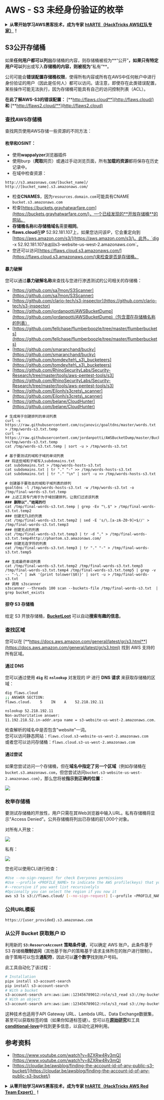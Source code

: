 # AWS - S3 未经身份验证的枚举

<details>

<summary><strong>从零开始学习AWS黑客技术，成为专家</strong> <a href="https://training.hacktricks.xyz/courses/arte"><strong>htARTE（HackTricks AWS红队专家）</strong></a><strong>！</strong></summary>

支持HackTricks的其他方式：

* 如果您想看到您的**公司在HackTricks中做广告**或**下载PDF格式的HackTricks**，请查看[**订阅计划**](https://github.com/sponsors/carlospolop)!
* 获取[**官方PEASS & HackTricks周边产品**](https://peass.creator-spring.com)
* 探索[**PEASS家族**](https://opensea.io/collection/the-peass-family)，我们的独家[NFT](https://opensea.io/collection/the-peass-family)收藏品
* **加入** 💬 [**Discord群**](https://discord.gg/hRep4RUj7f) 或 [**电报群**](https://t.me/peass) 或在**Twitter**上关注我们 🐦 [**@hacktricks\_live**](https://twitter.com/hacktricks\_live)**。**
* 通过向[**HackTricks**](https://github.com/carlospolop/hacktricks)和[**HackTricks Cloud**](https://github.com/carlospolop/hacktricks-cloud) github仓库提交PR来分享您的黑客技巧。

</details>

## S3公开存储桶

如果**任何用户都可以列出**存储桶的内容，则存储桶被视为**“公开”**，如果只有特定用户可以**列出或写入**存储桶的内容，则被视为**“私有”**。

公司可能会**错误配置存储桶权限**，使得所有内容或所有在AWS中任何帐户中进行身份验证的用户（因此是任何人）都可以访问。请注意，即使存在此类错误配置，某些操作可能无法执行，因为存储桶可能具有自己的访问控制列表（ACL）。

**在此了解AWS-S3的错误配置：** [**http://flaws.cloud**](http://flaws.cloud/) **和** [**http://flaws2.cloud/**](http://flaws2.cloud)

### 查找AWS存储桶

查找网页使用AWS存储一些资源的不同方法：

#### 枚举和OSINT：

* 使用**wappalyzer**浏览器插件
* 使用burp（**爬取**网页）或通过手动浏览页面，所有**加载的资源**都将保存在历史记录中。
*   在域中检查资源：

```
http://s3.amazonaws.com/[bucket_name]/
http://[bucket_name].s3.amazonaws.com/
```
* 检查**CNAMES**，因为`resources.domain.com`可能具有CNAME `bucket.s3.amazonaws.com`
* 检查[https://buckets.grayhatwarfare.com](https://buckets.grayhatwarfare.com/)，一个已经发现的**开放存储桶**的网站。
* **存储桶名称**和**存储桶域名**需要**相同**。
* **flaws.cloud**在**IP** 52.92.181.107上，如果您访问该IP，它会重定向到[https://aws.amazon.com/s3/](https://aws.amazon.com/s3/)。此外，`dig -x 52.92.181.107`会返回`s3-website-us-west-2.amazonaws.com`。
* 您还可以访问[https://flaws.cloud.s3.amazonaws.com/](https://flaws.cloud.s3.amazonaws.com/)来检查是否是存储桶。

#### 暴力破解

您可以通过**暴力破解名称**来查找与您进行渗透测试的公司相关的存储桶：

* [https://github.com/sa7mon/S3Scanner](https://github.com/sa7mon/S3Scanner)
* [https://github.com/clario-tech/s3-inspector](https://github.com/clario-tech/s3-inspector)
* [https://github.com/jordanpotti/AWSBucketDump](https://github.com/jordanpotti/AWSBucketDump)（包含潜在存储桶名称的列表）
* [https://github.com/fellchase/flumberboozle/tree/master/flumberbuckets](https://github.com/fellchase/flumberboozle/tree/master/flumberbuckets)
* [https://github.com/smaranchand/bucky](https://github.com/smaranchand/bucky)
* [https://github.com/tomdev/teh\_s3\_bucketeers](https://github.com/tomdev/teh\_s3\_bucketeers)
* [https://github.com/RhinoSecurityLabs/Security-Research/tree/master/tools/aws-pentest-tools/s3](https://github.com/RhinoSecurityLabs/Security-Research/tree/master/tools/aws-pentest-tools/s3)
* [https://github.com/Eilonh/s3crets\_scanner](https://github.com/Eilonh/s3crets\_scanner)
* [https://github.com/belane/CloudHunter](https://github.com/belane/CloudHunter)

<pre class="language-bash"><code class="lang-bash"># 生成用于创建排列的单词列表
curl -s https://raw.githubusercontent.com/cujanovic/goaltdns/master/words.txt > /tmp/words-s3.txt.temp
curl -s https://raw.githubusercontent.com/jordanpotti/AWSBucketDump/master/BucketNames.txt >>/tmp/words-s3.txt.temp
cat /tmp/words-s3.txt.temp | sort -u > /tmp/words-s3.txt

# 基于要测试的域和子域的单词列表
## 将这些域和子域写入subdomains.txt
cat subdomains.txt > /tmp/words-hosts-s3.txt
cat subdomains.txt | tr "." "-" >> /tmp/words-hosts-s3.txt
cat subdomains.txt | tr "." "\n" | sort -u >> /tmp/words-hosts-s3.txt

# 创建基于要攻击的域和子域列表的排列
goaltdns -l /tmp/words-hosts-s3.txt -w /tmp/words-s3.txt -o /tmp/final-words-s3.txt.temp
## 上述工具专门用于为子域创建排列，让我们过滤该列表
<strong>### 删除以“.”结尾的行
</strong>cat /tmp/final-words-s3.txt.temp | grep -Ev "\.$" > /tmp/final-words-s3.txt.temp2
### 创建无TLD的列表
cat /tmp/final-words-s3.txt.temp2 | sed -E 's/\.[a-zA-Z0-9]+$//' > /tmp/final-words-s3.txt.temp3
### 创建无点的列表
cat /tmp/final-words-s3.txt.temp3 | tr -d "." > /tmp/final-words-s3.txt.temp4http://phantom.s3.amazonaws.com/
### 创建无连字符的列表
cat /tmp/final-words-s3.txt.temp3 | tr "." "-" > /tmp/final-words-s3.txt.temp5

## 生成最终单词列表
cat /tmp/final-words-s3.txt.temp2 /tmp/final-words-s3.txt.temp3 /tmp/final-words-s3.txt.temp4 /tmp/final-words-s3.txt.temp5 | grep -v -- "-\." | awk '{print tolower($0)}' | sort -u > /tmp/final-words-s3.txt
## 调用 s3scanner
s3scanner --threads 100 scan --buckets-file /tmp/final-words-s3.txt  | grep bucket_exists
</code></pre>

#### 掠夺 S3 存储桶

给定 S3 开放存储桶，[**BucketLoot**](https://github.com/redhuntlabs/BucketLoot) 可以自动**搜索有趣的信息**。

### 查找区域

您可以在 [**https://docs.aws.amazon.com/general/latest/gr/s3.html**](https://docs.aws.amazon.com/general/latest/gr/s3.html) 找到 AWS 支持的所有区域。

#### 通过 DNS

您可以通过使用 **`dig`** 和 **`nslookup`** 对发现的 IP 进行 **DNS 请求** 来获取存储桶的区域：
```bash
dig flaws.cloud
;; ANSWER SECTION:
flaws.cloud.    5    IN    A    52.218.192.11

nslookup 52.218.192.11
Non-authoritative answer:
11.192.218.52.in-addr.arpa name = s3-website-us-west-2.amazonaws.com.
```
检查解析的域名中是否包含"website"一词。\
您可以访问静态网站：`flaws.cloud.s3-website-us-west-2.amazonaws.com`\
或者您可以访问存储桶：`flaws.cloud.s3-us-west-2.amazonaws.com`

#### 通过尝试

如果您尝试访问一个存储桶，但在**域名中指定了另一个区域**（例如存储桶在`bucket.s3.amazonaws.com`，但您尝试访问`bucket.s3-website-us-west-2.amazonaws.com`），那么您将被**指示到正确的位置**：

![](<../../../.gitbook/assets/image (57).png>)

### 枚举存储桶

要测试存储桶的开放性，用户只需在其Web浏览器中输入URL。私有存储桶将显示"Access Denied"。公共存储桶将列出已存储的前1,000个对象。

对所有人开放：

![](<../../../.gitbook/assets/image (67).png>)

私有：

![](<../../../.gitbook/assets/image (78).png>)

您也可以使用CLI进行检查：
```bash
#Use --no-sign-request for check Everyones permissions
#Use --profile <PROFILE_NAME> to indicate the AWS profile(keys) that youwant to use: Check for "Any Authenticated AWS User" permissions
#--recursive if you want list recursivelyls
#Opcionally you can select the region if you now it
aws s3 ls s3://flaws.cloud/ [--no-sign-request] [--profile <PROFILE_NAME>] [ --recursive] [--region us-west-2]
```
### 公共URL模板
```
https://{user_provided}.s3.amazonaws.com
```
### 从公开 Bucket 获取账户 ID

利用新的 **`S3:ResourceAccount`** **策略条件键**，可以确定 AWS 账户。此条件基于 S3 存储桶**限制访问**（其他基于账户的策略基于请求主体所在的账户进行限制）。\
由于策略可以包含**通配符**，因此可以**逐个数字**找到账户号码。

此工具自动化了该过程：
```bash
# Installation
pipx install s3-account-search
pip install s3-account-search
# With a bucket
s3-account-search arn:aws:iam::123456789012:role/s3_read s3://my-bucket
# With an object
s3-account-search arn:aws:iam::123456789012:role/s3_read s3://my-bucket/path/to/object.ext
```
这种技术也适用于API Gateway URL、Lambda URL、Data Exchange数据集，甚至可以获取标签的值（如果你知道标签键）。您可以在[**原始研究**](https://blog.plerion.com/conditional-love-for-aws-metadata-enumeration/)和工具[**conditional-love**](https://github.com/plerionhq/conditional-love/)中找到更多信息，以自动化这种利用。

## 参考资料

* [https://www.youtube.com/watch?v=8ZXRw4Ry3mQ](https://www.youtube.com/watch?v=8ZXRw4Ry3mQ)
* [https://cloudar.be/awsblog/finding-the-account-id-of-any-public-s3-bucket/](https://cloudar.be/awsblog/finding-the-account-id-of-any-public-s3-bucket/)

<details>

<summary><strong>从零开始学习AWS黑客技术，成为专家</strong> <a href="https://training.hacktricks.xyz/courses/arte"><strong>htARTE（HackTricks AWS Red Team Expert）</strong></a><strong>！</strong></summary>

支持HackTricks的其他方式：

* 如果您想看到您的**公司在HackTricks中被广告**或**下载PDF格式的HackTricks**，请查看[**订阅计划**](https://github.com/sponsors/carlospolop)!
* 获取[**官方PEASS & HackTricks周边产品**](https://peass.creator-spring.com)
* 探索[**PEASS家族**](https://opensea.io/collection/the-peass-family)，我们的独家[**NFTs**](https://opensea.io/collection/the-peass-family)
* **加入** 💬 [**Discord群**](https://discord.gg/hRep4RUj7f) 或 [**电报群**](https://t.me/peass) 或 **关注**我们的**Twitter** 🐦 [**@hacktricks\_live**](https://twitter.com/hacktricks\_live)**。**
* 通过向[**HackTricks**](https://github.com/carlospolop/hacktricks)和[**HackTricks Cloud**](https://github.com/carlospolop/hacktricks-cloud) github仓库提交PR来分享您的黑客技巧。

</details>
